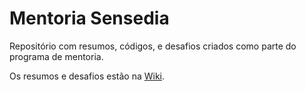 # Mentoria Sensedia

Repositório com resumos, códigos, e desafios criados como parte do programa de mentoria.

Os resumos e desafios estão na [Wiki](https://github.com/CleytonGoncalves/MentoriaSensedia/wiki).